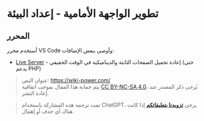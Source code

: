 # تطوير الواجهة الأمامية - إعداد البيئة

## المحرر

أستخدم محرر VS Code وأوصي ببعض الإضافات:

- [Live Server](https://marketplace.visualstudio.com/items?itemName=ritwickdey.LiveServer) - إعادة تحميل الصفحات الثابتة والديناميكية في الوقت الحقيقي (حتى يدعم PHP)

> عنوان النص: <https://wiki-power.com/>  
> يتم حماية هذا المقال بموجب اتفاقية [CC BY-NC-SA 4.0](https://creativecommons.org/licenses/by/4.0/deed.zh)، يُرجى ذكر المصدر عند إعادة النشر.

> تمت ترجمة هذه المشاركة باستخدام ChatGPT، يرجى [**تزويدنا بتعليقاتكم**](https://github.com/linyuxuanlin/Wiki_MkDocs/issues/new) إذا كانت هناك أي حذف أو إهمال.